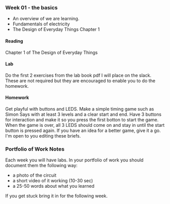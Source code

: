 ### Week 01 - the basics
* An overview of we are learning.
* Fundamentals of electricity
* The Design of Everyday Things Chapter 1

#### Reading
Chapter 1 of The Design of Everyday Things
 
#### Lab
Do the first 2 exercises from the lab book pdf I will place on the slack. These are not required but they are encouraged to enable you to do the homework.

#### Homework
Get playful with buttons and LEDS. Make a simple timing game such as Simon Says with at least 3 levels and a clear start and end. Have 3 buttons for interaction and make it so you press the first botton to start the game. When the game is over, all 3 LEDS should come on and stay in until the start button is pressed again. If you have an idea for a better game, give it a go. I'm open to you editing these briefs.

### Portfolio of Work Notes
Each week you will have labs. In your portfolio of work you should document them the following way:
* a photo of the circuit
* a short video of it working (10-30 sec)
* a 25-50 words about what you learned

If you get stuck bring it in for the following week.

